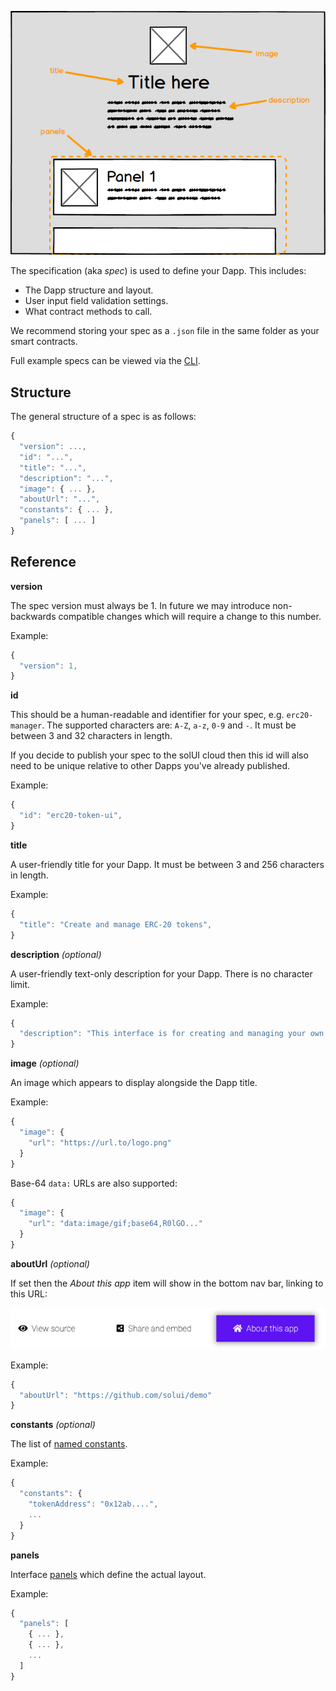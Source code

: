 ![Dapp mockup](../../images/RootLayout.png)

The specification (aka _spec_) is used to define your Dapp. This includes:

* The Dapp structure and layout.
* User input field validation settings.
* What contract methods to call.

We recommend storing your spec as a `.json` file in the same folder as your smart contracts.

Full example specs can be viewed via the [CLI](../../CommandLine).

## Structure

The general structure of a spec is as follows:

```js
{
  "version": ...,
  "id": "...",
  "title": "...",
  "description": "...",
  "image": { ... },
  "aboutUrl": "...",
  "constants": { ... },
  "panels": [ ... ]
}
```

## Reference

**version**

The spec version must always be 1. In future we may introduce non-backwards compatible changes which will require a change to this number.

Example:

```js
{
  "version": 1,
}
```

**id**

This should be a human-readable and identifier for your spec, e.g. `erc20-manager`. The supported characters are: `A-Z`, `a-z`, `0-9` and `-`. It must be between 3 and 32 characters in length.

If you decide to publish your spec to the solUI cloud then this id will also need to be unique relative to other Dapps you've already published.

Example:

```js
{
  "id": "erc20-token-ui",
}
```

**title**

A user-friendly title for your Dapp.  It must be between 3 and 256 characters in length.

Example:

```js
{
  "title": "Create and manage ERC-20 tokens",
}
```

**description** _(optional)_

A user-friendly text-only description for your Dapp. There is no character limit.

Example:

```js
{
  "description": "This interface is for creating and managing your own ERC-20 tokens."
}
```

**image** _(optional)_

An image which appears to display alongside the Dapp title.

Example:

```js
{
  "image": {
    "url": "https://url.to/logo.png"
  }
}
```

Base-64 `data:` URLs are also supported:

```js
{
  "image": {
    "url": "data:image/gif;base64,R0lGO..."
  }
}
```


**aboutUrl** _(optional)_

If set then the _About this app_ item will show in the bottom nav bar, linking to this URL:

![About app](../../images/AboutApp.png)

Example:

```js
{
  "aboutUrl": "https://github.com/solui/demo"
}
```


**constants** _(optional)_

The list of [named constants](../Constants).

Example:

```js
{
  "constants": {
    "tokenAddress": "0x12ab....",
    ...
  }
}
```


**panels**

Interface [panels](../Panels) which define the actual layout.

Example:

```js
{
  "panels": [
    { ... },
    { ... },
    ...
  ]
}
```
